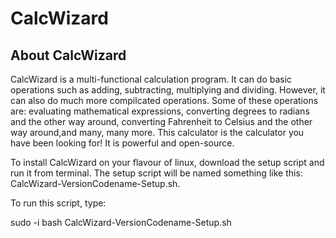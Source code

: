 <h1>CalcWizard</h1>
<h2>About CalcWizard</h2>
<p>CalcWizard is a multi-functional calculation program. It can do basic operations such as adding, subtracting, multiplying and dividing. However, it can also do much more compilcated operations. Some of these
operations are: evaluating mathematical expressions, converting degrees to radians and the other way around, converting Fahrenheit to Celsius and the other way around,and many, many more. This calculator is the
calculator you have been looking for! It is powerful and open-source.</p>
<!--<h2>Install CalcWizard on Linux</h2>-->
<p>To install CalcWizard on your flavour of linux, download the setup script and run it from terminal.
The setup script will be named something like this: CalcWizard-VersionCodename-Setup.sh.

To run this script, type:

   sudo -i
    bash CalcWizard-VersionCodename-Setup.sh

</p>
